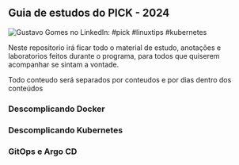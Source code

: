 

## **Guia de estudos do PICK - 2024**

![Gustavo Gomes no LinkedIn: #pick #linuxtips #kubernetes](https://media.licdn.com/dms/image/D4D22AQFqLr8FV7uksA/feedshare-shrink_800/0/1709989726481?e=2147483647&v=beta&t=JRoxyx2qMl9oFx2UCr7M1pEUtbxdxWBOQ_ufYNWQqro)

Neste repositorio irá ficar todo o material de estudo, anotações e laboratorios feitos durante o programa, para todos que quiserem acompanhar se sintam a vontade.



Todo conteudo será separados por conteudos e por dias dentro dos conteúdos 
### Descomplicando Docker
### Descomplicando Kubernetes
### GitOps e Argo CD













